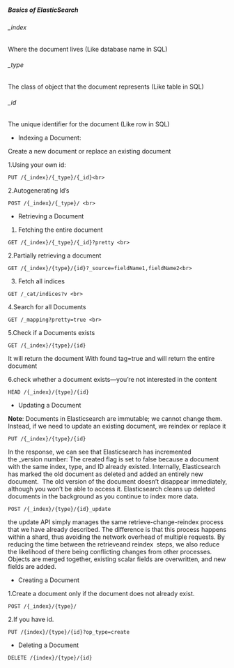 ##### Basics of ElasticSearch

###### _index
Where the document lives (Like database name in SQL)

###### _type
The class of object that the document represents (Like table in SQL)

###### _id
The unique identifier for the document (Like row in SQL)


- Indexing a Document:

Create a new document or replace an existing document<br>

1.Using your  own id: <br>
````
PUT /{_index}/{_type}/{_id}<br>
````

2.Autogenerating Id’s <br>
````
POST /{_index}/{_type}/ <br>
````

- Retrieving a Document

1. Fetching the entire document<br>
````
GET /{_index}/{_type}/{_id}?pretty <br>
````

2.Partially retrieving a document<br>
````
GET /{_index}/{type}/{id}?_source=fieldName1,fieldName2<br>
````

3. Fetch all indices<br>
````
GET /_cat/indices?v <br>
````

4.Search for all Documents<br>
````
GET /_mapping?pretty=true <br>
````

5.Check if a Documents exists
````
GET /{_index}/{type}/{id}
````
It will return the document
With found tag=true and will return the entire document<br>


6.check whether a document exists—you’re not interested in the content
````
HEAD /{_index}/{type}/{id}
````

- Updating a Document

**Note**: Documents in Elasticsearch are immutable; we cannot change them. 
Instead, if we need to update an existing document, we reindex or replace it<br>

````
PUT /{_index}/{type}/{id}
````
In the response, we can see that Elasticsearch has incremented the _version number:
The created flag is set to false because a document with the same index, type, and ID already existed.
Internally, Elasticsearch has marked the old document as deleted and added an entirely new document. 
The old version of the document doesn’t disappear immediately, although you won’t be able to access 
it. Elasticsearch cleans up deleted documents in the background as you continue to index more data.<br>

````
POST /{_index}/{type}/{id}_update
````
the update API simply manages the same retrieve-change-reindex process that we have already 
described. The difference is that this process happens within a shard, thus avoiding the 
network overhead of multiple requests. By reducing the time between the retrieveand reindex 
steps, we also reduce the likelihood of there being conflicting changes from other processes.
Objects are merged together, existing scalar fields are overwritten, and new fields are added. <br>

- Creating a Document

1.Create a document only if the document does not already exist.
````
POST /{_index}/{type}/
````

2.If you have id.
````
PUT /{index}/{type}/{id}?op_type=create
````

- Deleting a Document
```
DELETE /{index}/{type}/{id}
````